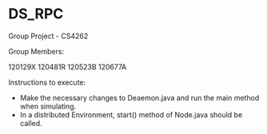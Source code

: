 # DS_RPC

Group Project - CS4262

Group Members:

120129X
120481R
120523B
120677A

Instructions to execute:

* Make the necessary changes to Deaemon.java and run the main method when simulating.
* In a distributed Environment, start() method of Node.java should be called.





